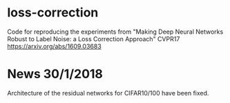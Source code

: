 # loss-correction

Code for reproducing the experiments from "Making Deep Neural Networks Robust to Label Noise: a Loss Correction Approach" CVPR17
https://arxiv.org/abs/1609.03683

# News 30/1/2018

Architecture of the residual networks for CIFAR10/100 have been fixed.
